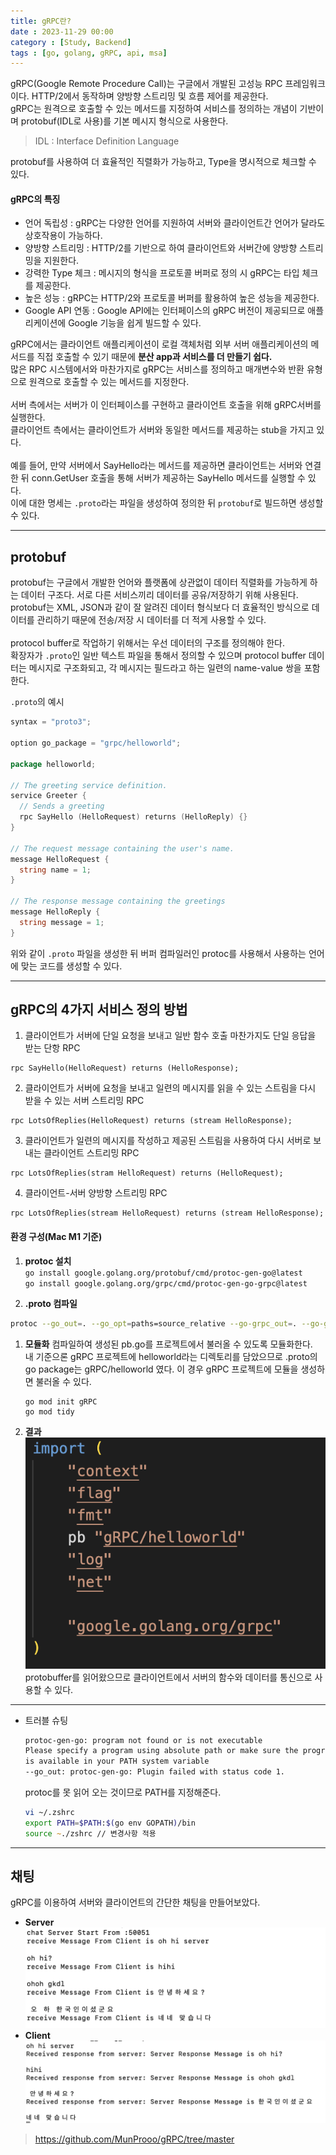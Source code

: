 ```yaml
---
title: gRPC란?
date : 2023-11-29 00:00
category : [Study, Backend]
tags : [go, golang, gRPC, api, msa]
---
```


gRPC(Google Remote Procedure Call)는 구글에서 개발된 고성능 RPC 프레임워크이다. HTTP/2에서 동작하며 양방향 스트리밍 및 흐름 제어를 제공한다.  
gRPC는 원격으로 호출할 수 있는 메서드를 지정하여 서비스를 정의하는 개념이 기반이며 protobuf(IDL로 사용)를 기본 메시지 형식으로 사용한다.  
> IDL : Interface Definition Language

protobuf를 사용하여 더 효율적인 직렬화가 가능하고, Type을 명시적으로 체크할 수 있다.  

#### gRPC의 특징 
- 언어 독립성 : gRPC는 다양한 언어를 지원하여 서버와 클라이언트간 언어가 달라도 상호작용이 가능하다.  
- 양방향 스트리밍 : HTTP/2를 기반으로 하여 클라이언트와 서버간에 양방향 스트리밍을 지원한다.  
- 강력한 Type 체크 : 메시지의 형식을 프로토콜 버퍼로 정의 시 gRPC는 타입 체크를 제공한다.  
- 높은 성능 : gRPC는 HTTP/2와 프로토콜 버퍼를 활용하여 높은 성능을 제공한다.  
- Google API 연동 : Google API에는 인터페이스의 gRPC 버전이 제공되므로 애플리케이션에 Google 기능을 쉽게 빌드할 수 있다.  

gRPC에서는 클라이언트 애플리케이션이 로컬 객체처럼 외부 서버 애플리케이션의 메서드를 직접 호출할 수 있기 때문에 **분산 app과 서비스를 더 만들기 쉽다.**  
많은 RPC 시스템에서와 마찬가지로 gRPC는 서비스를 정의하고 매개변수와 반환 유형으로 원격으로 호출할 수 있는 메서드를 지정한다.  
<br>
서버 측에서는 서버가 이 인터페이스를 구현하고 클라이언트 호출을 위해 gRPC서버를 실행한다.  
클라이언트 측에서는 클라이언트가 서버와 동일한 메서드를 제공하는 stub을 가지고 있다.  
<br>
예를 들어, 만약 서버에서 SayHello라는 메서드를 제공하면 클라이언트는 서버와 연결한 뒤 conn.GetUser 호출을 통해 서버가 제공하는 SayHello 메서드를 실행할 수 있다.  
이에 대한 명세는 `.proto`라는 파일을 생성하여 정의한 뒤 `protobuf`로 빌드하면 생성할 수 있다.

---

## protobuf
protobuf는 구글에서 개발한 언어와 플랫폼에 상관없이 데이터 직렬화를 가능하게 하는 데이터 구조다. 서로 다른 서비스끼리 데이터를 공유/저장하기 위해 사용된다.  
protobuf는 XML, JSON과 같이 잘 알려진 데이터 형식보다 더 효율적인 방식으로 데이터를 관리하기 때문에 전송/저장 시 데이터를 더 적게 사용할 수 있다.  
<br>
protocol buffer로 작업하기 위해서는 우선 데이터의 구조를 정의해야 한다.  
확장자가 `.proto`인 일반 텍스트 파일을 통해서 정의할 수 있으며 protocol buffer 데이터는 메시지로 구조화되고, 각 메시지는 필드라고 하는 일련의 name-value 쌍을 포함한다.  

`.proto`의 예시
``` go
syntax = "proto3";

option go_package = "grpc/helloworld";

package helloworld;

// The greeting service definition.
service Greeter {
  // Sends a greeting
  rpc SayHello (HelloRequest) returns (HelloReply) {}
}

// The request message containing the user's name.
message HelloRequest {
  string name = 1;
}

// The response message containing the greetings
message HelloReply {
  string message = 1;
}
```
위와 같이 `.proto` 파일을 생성한 뒤 버퍼 컴파일러인 protoc를 사용해서 사용하는 언어에 맞는 코드를 생성할 수 있다.  

---
## gRPC의 4가지 서비스 정의 방법
1. 클라이언트가 서버에 단일 요청을 보내고 일반 함수 호출 마찬가지도 단일 응답을 받는 단항 RPC  
```
rpc SayHello(HelloRequest) returns (HelloResponse);
```
2. 클라이언트가 서버에 요청을 보내고 일련의 메시지를 읽을 수 있는 스트림을 다시 받을 수 있는 서버 스트리밍 RPC  
```
rpc LotsOfReplies(HelloRequest) returns (stream HelloResponse); 
```
3. 클라이언트가 일련의 메시지를 작성하고 제공된 스트림을 사용하여 다시 서버로 보내는 클라이언트 스트리밍 RPC
```
rpc LotsOfReplies(stram HelloRequest) returns (HelloRequest);
```
4. 클라이언트-서버 양방향 스트리밍 RPC
```
rpc LotsOfReplies(stream HelloRequest) returns (stream HelloResponse);
```

#### 환경 구성(Mac M1 기준)
1. **protoc 설치**  
`go install google.golang.org/protobuf/cmd/protoc-gen-go@latest`  
`go install google.golang.org/grpc/cmd/protoc-gen-go-grpc@latest`

2. **.proto 컴파일**  
``` zsh
protoc --go_out=. --go_opt=paths=source_relative --go-grpc_out=. --go-grpc_opt=paths=source_relative helloworld/helloworld.proto
```

1. **모듈화**
컴파일하여 생성된 pb.go를 프로젝트에서 불러올 수 있도록 모듈화한다.  
내 기준으론 gRPC 프로젝트에 helloworld라는 디렉토리를 담았으므로 .proto의 go package는 gRPC/helloworld 였다.
이 경우 gRPC 프로젝트에 모듈을 생성하면 불러올 수 있다.
    ```
    go mod init gRPC
    go mod tidy
    ```

1. **결과**  
![](/assets/img/YY-MM/2023-11-30-00-12-22.png)  
protobuffer를 읽어왔으므로 클라이언트에서 서버의 함수와 데이터를 통신으로 사용할 수 있다.

--- 
- 트러블 슈팅
    ``` zsh
    protoc-gen-go: program not found or is not executable
    Please specify a program using absolute path or make sure the program  
    is available in your PATH system variable
    --go_out: protoc-gen-go: Plugin failed with status code 1.
    ```
    protoc를 못 읽어 오는 것이므로 PATH를 지정해준다.  
    ``` zsh
    vi ~/.zshrc
    export PATH=$PATH:$(go env GOPATH)/bin
    source ~./zshrc // 변경사항 적용
    ```

---
## 채팅
gRPC를 이용하여 서버와 클라이언트의 간단한 채팅을 만들어보았다.  
- **Server**
![](/assets/img/YY-MM/2023-12-01-00-05-32.png)  
- **Client**  
![](/assets/img/YY-MM/2023-12-01-00-07-02.png)  


> <https://github.com/MunProoo/gRPC/tree/master>